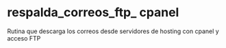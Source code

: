 # respalda_correos_ftp_ cpanel
Rutina que descarga los correos desde servidores de hosting con cpanel y acceso FTP
